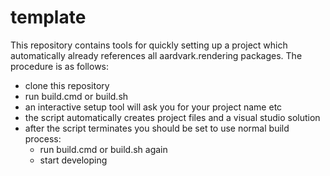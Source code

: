 # template
This repository contains tools for quickly setting up a project which automatically already references all aardvark.rendering packages. The procedure is as follows:
 * clone this repository
 * run build.cmd or build.sh
 * an interactive setup tool will ask you for your project name etc
 * the script automatically creates project files and a visual studio solution
 * after the script terminates you should be set to use normal build process:
    - run build.cmd or build.sh again
    - start developing

